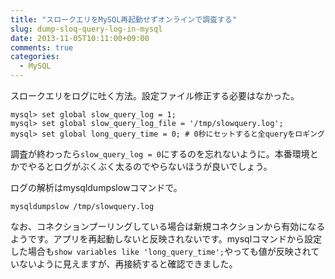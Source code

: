 ```yaml
---
title: "スロークエリをMySQL再起動せずオンラインで調査する"
slug: dump-sloq-query-log-in-mysql
date: 2013-11-05T10:11:00+09:00
comments: true
categories: 
  - MySQL
---
```

スロークエリをログに吐く方法。設定ファイル修正する必要はなかった。

<!--more-->

~~~
mysql> set global slow_query_log = 1;
mysql> set global slow_query_log_file = '/tmp/slowquery.log';
mysql> set global long_query_time = 0; # 0秒にセットすると全queryをロギング
~~~
調査が終わったら`slow_query_log = 0`にするのを忘れないように。本番環境とかでやるとログがぶくぶく太るのでやらないほうが良いでしょう。

ログの解析はmysqldumpslowコマンドで。
~~~
mysqldumpslow /tmp/slowquery.log
~~~

なお、コネクションプーリングしている場合は新規コネクションから有効になるようです。アプリを再起動しないと反映されないです。mysqlコマンドから設定した場合も`show variables like 'long_query_time';`やっても値が反映されていないように見えますが、再接続すると確認できました。

